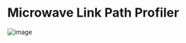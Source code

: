 # Microwave Link Path Profiler

![image](https://user-images.githubusercontent.com/62415378/215261334-f3b3044a-29d7-4d06-868c-1225f8bef34e.png)
